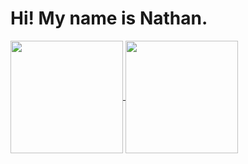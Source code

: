 <h1> Hi! My name is Nathan. </h1>

<div>
  <a href="https://github.com/NathanCotrim">
  <img height="180em"   align="center" src="https://github-readme-stats.vercel.app/api?username=NathanCotrim&show_icons=true&theme=dark&include_all_commits=true&count_private=true"/>
  <img height="180em"  align="center" src="https://github-readme-stats.vercel.app/api/top-langs/?username=NathanCotrim&&layout=compact&hide=shell&theme=dark"/>
</div>
 <br>

